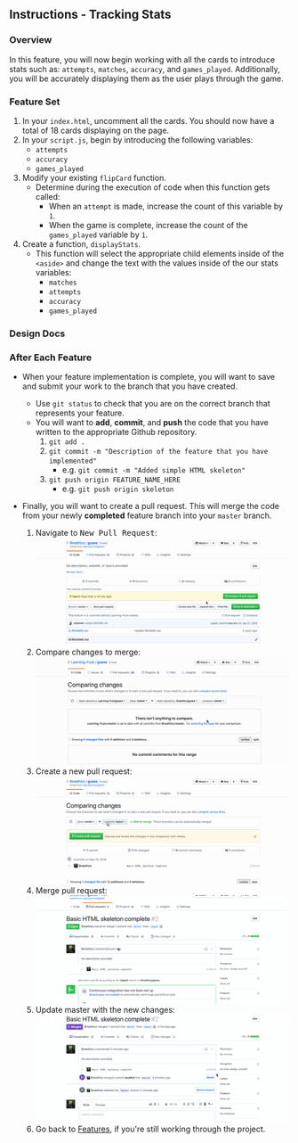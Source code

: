 Instructions - Tracking Stats
--

### Overview

In this feature, you will now begin working with all the cards to introduce stats such as: `attempts`, `matches`, `accuracy`, and `games_played`. Additionally, you will be accurately displaying them as the user plays through the game.

### Feature Set

1. In your `index.html`, uncomment all the cards. You should now have a total of 18 cards displaying on the page.
2. In your `script.js`, begin by introducing the following variables:
   - `attempts`
   - `accuracy`
   - `games_played`
3. Modify your existing `flipCard` function. 
   - Determine during the execution of code when this function gets called:
     - When an `attempt` is made, increase the count of this variable by `1`.
     - When the game is complete, increase the count of the `games_played` variable by `1`.
4. Create a function, `displayStats`.
   - This function will select the appropriate child elements inside of the `<aside>` and change the text with the values inside of the our stats variables:
     - `matches`
     - `attempts`
     - `accuracy`
     - `games_played`

### Design Docs

<!-- TODO Will have design docs located here 

- Bullet
![Alt-text-for-image](/path/to/image.jpg)

-->


### After Each Feature

- When your feature implementation is complete, you will want to save and submit your work to the branch that you have created.
  - Use `git status` to check that you are on the correct branch that represents your feature.
  - You will want to **add**, **commit**, and **push** the code that you have written to the appropriate Github repository.
    1. `git add .`
    2. `git commit -m "Description of the feature that you have implemented"`
       - e.g. `git commit -m "Added simple HTML skeleton"`
    3. `git push origin FEATURE_NAME_HERE`
       - e.g. `git push origin skeleton`

- Finally, you will want to create a pull request. This will merge the code from your newly **completed** feature branch into your `master` branch.

  1. Navigate to <kbd>New Pull Request</kbd>:
  ![Navigate to pull requests](../post-feature/navigate-to-pull-request.gif)
  2. Compare changes to merge: 
  ![Compare changes to merge](../post-feature/compare-changes.gif)
  3. Create a new pull request:
  ![Create new pull request](../post-feature/create-pull-request.gif)
  4. Merge pull request:
  ![Merge pull request](../post-feature/merge-pull-request.gif)
  5. Update master with the new changes:
  ![Update master](../post-feature/pull-new-changes.gif)
  6. Go back to [Features](../../README.md), if you're still working through the project.
